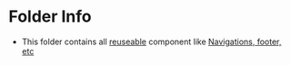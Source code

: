 # Folder Info
* This folder contains all <ins>reuseable</ins> component like <ins>Navigations, footer, etc</ins>